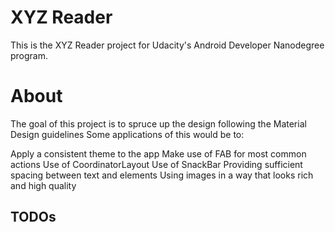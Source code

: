 # XYZ Reader

This is the XYZ Reader project for Udacity's Android Developer Nanodegree program.

# About
The goal of this project is to spruce up the design following the Material Design guidelines
Some applications of this would be to:

Apply a consistent theme to the app
Make use of FAB for most common actions
Use of CoordinatorLayout 
Use of SnackBar
Providing sufficient spacing between text and elements
Using images in a way that looks rich and high quality


## TODOs